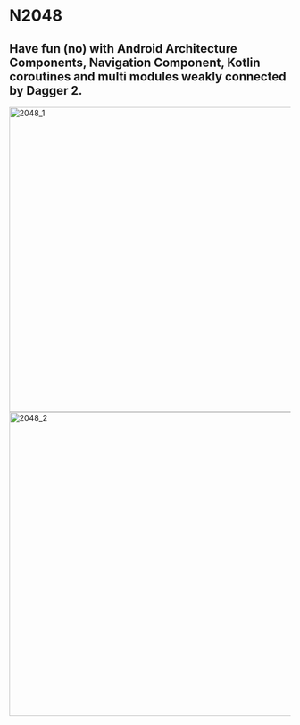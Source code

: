 # **N2048**
## Have fun (no) with Android Architecture Components, Navigation Component, Kotlin coroutines and multi modules weakly connected by Dagger 2.

<img width="546" alt="2048_1" src="https://user-images.githubusercontent.com/22200341/116780647-ad9cb500-aa86-11eb-9624-ca59d6fb0c38.png">
<img width="544" alt="2048_2" src="https://user-images.githubusercontent.com/22200341/116780651-b4c3c300-aa86-11eb-905b-712d09874a05.png">
